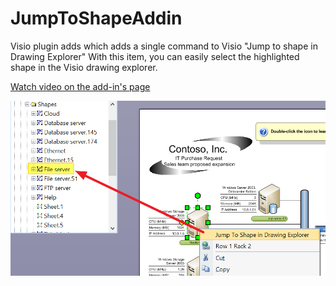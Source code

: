 JumpToShapeAddin
================

Visio plugin adds which adds a single command to Visio "Jump to shape in Drawing Explorer"
With this item, you can easily select the highlighted shape in the Visio drawing explorer.

[Watch video on the add-in's page](https://unmanagedvisio.com/products/jump-to-shape/)

![front](README.png?raw=true "Title")
